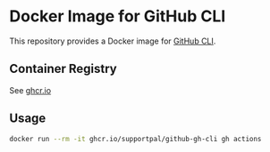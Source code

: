 # Docker Image for GitHub CLI

This repository provides a Docker image for [GitHub CLI](https://github.com/cli/cli/).

## Container Registry

See [ghcr.io](ghcr.io/supportpal/github-gh-cli)

## Usage

```bash
docker run --rm -it ghcr.io/supportpal/github-gh-cli gh actions
```
